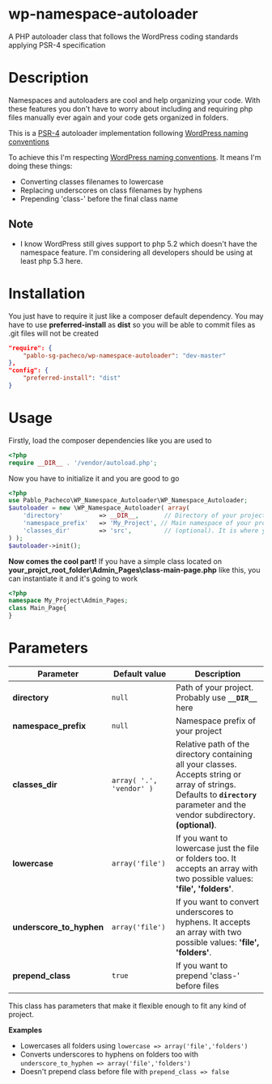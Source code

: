 # wp-namespace-autoloader
A PHP autoloader class that follows the WordPress coding standards applying PSR-4 specification

**Description**
=====================
Namespaces and autoloaders are cool and help organizing your code. With these features you don't have to worry about including and requiring php files manually ever again and your code gets organized in folders.

This is a [PSR-4](http://www.php-fig.org/psr/psr-4/) autoloader implementation following [WordPress naming conventions](https://make.wordpress.org/core/handbook/best-practices/coding-standards/php/#naming-conventions)

To achieve this I'm respecting [WordPress naming conventions](https://make.wordpress.org/core/handbook/best-practices/coding-standards/php/#naming-conventions). It means I'm doing these things:
* Converting classes filenames to lowercase 
* Replacing underscores on class filenames by hyphens
* Prepending 'class-' before the final class name

**Note**
-------------
* I know WordPress still gives support to php 5.2 which doesn't have the namespace feature. I'm considering all developers should be using at least php 5.3 here. 


**Installation**
=====================
You just have to require it just like a composer default dependency. You may have to use **preferred-install** as **dist** so you will be able to commit files as .git files will not be created

```json
"require": {	
	"pablo-sg-pacheco/wp-namespace-autoloader": "dev-master"
},
"config": {
	"preferred-install": "dist"
}
```

**Usage**
===============
Firstly, load the composer dependencies like you are used to

```php
<?php
require __DIR__ . '/vendor/autoload.php';
```

Now you have to initialize it and you are good to go

```php
<?php
use Pablo_Pacheco\WP_Namespace_Autoloader\WP_Namespace_Autoloader;
$autoloader = new \WP_Namespace_Autoloader( array(    
	'directory'          => __DIR__,       // Directory of your project. It can be your theme or plugin. __DIR__ is probably your best bet. 	
	'namespace_prefix'   => 'My_Project', // Main namespace of your project. E.g My_Project\Admin\Tests should be My_Project. Probably if you just pass the constant __NAMESPACE__ it should work		
	'classes_dir'        => 'src',         // (optional). It is where your namespaced classes are located inside your project. If your classes are in the root level, leave this empty. If they are located on 'src' folder, write 'src' here 
) );
$autoloader->init();
```

**Now comes the cool part!**
If you have a simple class located on **your_projct_root_folder\Admin_Pages\class-main-page.php**
like this, you can instantiate it and it's going to work
```php
<?php
namespace My_Project\Admin_Pages;
class Main_Page{
}
```


**Parameters**
===============

Parameter | Default value | Description
------------ | ------------- | ------------
**directory** | ```null``` | Path of your project. Probably use **```__DIR__```** here
**namespace_prefix** | ```null``` | Namespace prefix of your project
**classes_dir** | ```array( '.', 'vendor' )``` | Relative path of the directory containing all your classes. Accepts string or array of strings. Defaults to **`directory`** parameter and the vendor subdirectory.  **(optional)**.
**lowercase** | ```array('file')``` | If you want to lowercase just the file or folders too. It accepts an array with two possible values: **'file', 'folders'**.
**underscore_to_hyphen** | ```array('file')``` | If you want to convert underscores to hyphens. It accepts an array with two possible values: **'file',  'folders'**.
**prepend_class** | ```true``` | If you want to prepend 'class-' before files

This class has parameters that make it flexible enough to fit any kind of project.

**Examples**
* Lowercases all folders using `lowercase => array('file','folders')`
* Converts underscores to hyphens on folders too with `underscore_to_hyphen => array('file','folders')`
* Doesn't prepend class before file with `prepend_class => false`